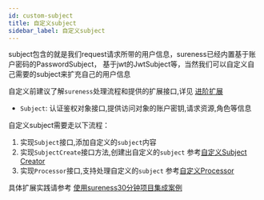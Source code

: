 ```yaml
---
id: custom-subject  
title: 自定义subject  
sidebar_label: 自定义subject  
---
```


subject包含的就是我们request请求所带的用户信息，sureness已经内置基于账户密码的PasswordSubject，
基于jwt的JwtSubject等，当然我们可以自定义自己需要的subject来扩充自己的用户信息

自定义前建议了解`sureness`处理流程和提供的扩展接口,详见 [进阶扩展](/docs/advanced/extend-point)

- `Subject`: 认证鉴权对象接口,提供访问对象的账户密钥,请求资源,角色等信息

自定义subject需要走以下流程：

1. 实现`Subject`接口,添加自定义的`subject`内容
2. 实现`SubjectCreate`接口方法,创建出自定义的`subject` 参考[自定义Subject Creator](/docs/advanced/custom-subject-creator)
3. 实现`Processor`接口,支持处理自定义的`subject` 参考[自定义Processor](/docs/advanced/custom-processor)

具体扩展实践请参考 [使用sureness30分钟项目集成案例](/docs/help/sample-tom)     
